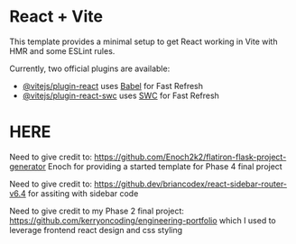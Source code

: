 # React + Vite

This template provides a minimal setup to get React working in Vite with HMR and some ESLint rules.

Currently, two official plugins are available:

- [@vitejs/plugin-react](https://github.com/vitejs/vite-plugin-react/blob/main/packages/plugin-react/README.md) uses [Babel](https://babeljs.io/) for Fast Refresh
- [@vitejs/plugin-react-swc](https://github.com/vitejs/vite-plugin-react-swc) uses [SWC](https://swc.rs/) for Fast Refresh




# HERE

Need to give credit to:
https://github.com/Enoch2k2/flatiron-flask-project-generator
Enoch for providing a started template for Phase 4 final project

Need to give credit to:
https://github.dev/briancodex/react-sidebar-router-v6.4
for assiting with sidebar code

Need to give credit to my Phase 2 final project:
https://github.com/kerryoncoding/engineering-portfolio
which I used to leverage frontend react design and css styling



